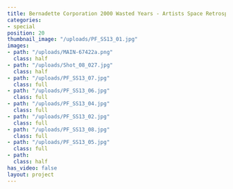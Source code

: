 ```yaml
---
title: Bernadette Corporation 2000 Wasted Years - Artists Space Retrospective
categories:
- special
position: 20
thumbnail_image: "/uploads/PF_SS13_01.jpg"
images:
- path: "/uploads/MAIN-67422a.png"
  class: half
- path: "/uploads/Shot_08_027.jpg"
  class: half
- path: "/uploads/PF_SS13_07.jpg"
  class: full
- path: "/uploads/PF_SS13_06.jpg"
  class: full
- path: "/uploads/PF_SS13_04.jpg"
  class: full
- path: "/uploads/PF_SS13_02.jpg"
  class: full
- path: "/uploads/PF_SS13_08.jpg"
  class: full
- path: "/uploads/PF_SS13_05.jpg"
  class: full
- path: 
  class: half
has_video: false
layout: project
---
```


